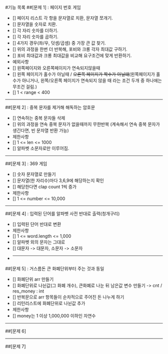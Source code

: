 #기능 목록
##[문제 1] : 페이지 번호 게임
- [] 페이지 리스트 각 항을 문자열로 치환, 문자열 쪼개기.
- [] 문자열을 숫자로 치환.
- [] 각 자리 숫자를 더하기.
- [] 각 자리 숫자를 곱하기.
- [] 4가지 경우(좌/우, 덧셈/곱셈) 중 가장 큰 값 찾기.
- [] 위의 과정을 한번 더 반복해, 포비와 크롱 각자 최대값 구하기.
- [] 포비 최대값과 크롱 최대값을 비교해 요구조건에 맞게 반환하기.
- 예외사항
- [] 왼쪽페이지와 오른쪽페이지가 연속되지않을때
- [] 왼쪽 페이지가 홀수가 아닐때 / ~~오른쪽 페이지가 짝수가 아닐떄~~(왼쪽페이지가 홀수가 아니거나, 왼쪽/오른쪽 페이지가 연속되지 않을 때 라는 조건 두개 중 하나에는 무조건 걸림.)
- [] 1 < range < 400
***
##[문제 2] : 중복 문자를 제거해 해독하는 암호문
- [] 연속하는 중복 문자들 삭제
- [] 위의 과정을 연속 중복 문자가 없을때까지 무한반복 (계속해서 연속 중복 문자가 생긴다면, 빈 문자열 반환 가능)
- 제한사항
- [] 1 <= len <= 1000
- [] 알파벳 소문자로만 이루어짐.
***
##[문제 3] : 369 게임
- [] 숫자 문자열로 만들기
- [] 문자열(한 자리수)마다 3,6,9에 해당하는지 확인
- [] 해당한다면 clap count 1씩 증가
- 제한사항
- [] 1 <= number <= 10,000
***
##[문제 4] : 입력된 단어를 알파벳 사전 반대로 출력(청개구리)
- [] 입력된 단어 반대로 변환
- 제한사항
- [] 1 <= word.length <= 1,000
- [] 알파벳 외의 문자는 그대로
- [] 대문자 -> 대문자, 소문자 -> 소문자
- ***
##[문제 5] : 거스름돈 큰 화폐단위부터 주는 것과 동일
- [] 화폐단위 arr 만들기
- [] 화폐단위로 나뉜값(그 화폐 개수), 큰화폐로 나눈 뒤 남은값 변수 만들기 -> cnt / res_money : int
- [] 반복문으로 arr 항목들이 순차적으로 주어진 돈 나누게 하기
- [] 리턴리스트에 화폐단위로 나뉜값 추가
- 제한사항
- [] money는 1 이상 1,000,000 이하인 자연수
***
##[문제 6]

***
##[문제 7]
